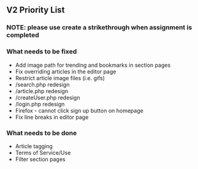 ## V2 Priority List
### **NOTE:** please use create a strikethrough when assignment is completed

### What needs to be fixed
* Add image path for trending and bookmarks in section pages
* Fix overriding articles in the editor page
* Restrict article image files (i.e. gifs)
* /search.php redesign
* /article.php redesign
* /createUser.php redesign
* /login.php redesign
* Firefox - cannot click sign up button on homepage
* Fix line breaks in editor page


### What needs to be done
* Article tagging
* Terms of Service/Use
* Filter section pages
